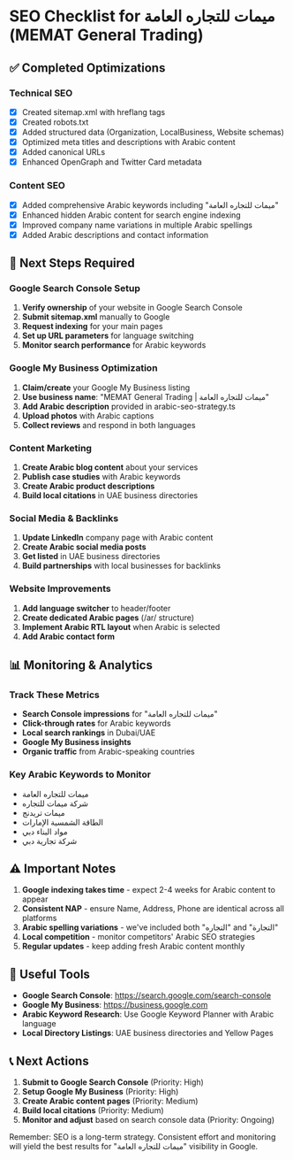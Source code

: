 # SEO Checklist for ميمات للتجاره العامة (MEMAT General Trading)

## ✅ Completed Optimizations

### Technical SEO
- [x] Created sitemap.xml with hreflang tags
- [x] Created robots.txt 
- [x] Added structured data (Organization, LocalBusiness, Website schemas)
- [x] Optimized meta titles and descriptions with Arabic content
- [x] Added canonical URLs
- [x] Enhanced OpenGraph and Twitter Card metadata

### Content SEO
- [x] Added comprehensive Arabic keywords including "ميمات للتجاره العامة"
- [x] Enhanced hidden Arabic content for search engine indexing
- [x] Improved company name variations in multiple Arabic spellings
- [x] Added Arabic descriptions and contact information

## 🔄 Next Steps Required

### Google Search Console Setup
1. **Verify ownership** of your website in Google Search Console
2. **Submit sitemap.xml** manually to Google
3. **Request indexing** for your main pages
4. **Set up URL parameters** for language switching
5. **Monitor search performance** for Arabic keywords

### Google My Business Optimization
1. **Claim/create** your Google My Business listing
2. **Use business name**: "MEMAT General Trading | ميمات للتجاره العامة"
3. **Add Arabic description** provided in arabic-seo-strategy.ts
4. **Upload photos** with Arabic captions
5. **Collect reviews** and respond in both languages

### Content Marketing
1. **Create Arabic blog content** about your services
2. **Publish case studies** with Arabic keywords
3. **Create Arabic product descriptions**
4. **Build local citations** in UAE business directories

### Social Media & Backlinks
1. **Update LinkedIn** company page with Arabic content
2. **Create Arabic social media posts**
3. **Get listed** in UAE business directories
4. **Build partnerships** with local businesses for backlinks

### Website Improvements
1. **Add language switcher** to header/footer
2. **Create dedicated Arabic pages** (/ar/ structure)
3. **Implement Arabic RTL layout** when Arabic is selected
4. **Add Arabic contact form**

## 📊 Monitoring & Analytics

### Track These Metrics
- **Search Console impressions** for "ميمات للتجاره العامة"
- **Click-through rates** for Arabic keywords
- **Local search rankings** in Dubai/UAE
- **Google My Business insights**
- **Organic traffic** from Arabic-speaking countries

### Key Arabic Keywords to Monitor
- ميمات للتجاره العامة
- شركة ميمات للتجاره
- ميمات تريدنج
- الطاقة الشمسية الإمارات
- مواد البناء دبي
- شركة تجارية دبي

## ⚠️ Important Notes

1. **Google indexing takes time** - expect 2-4 weeks for Arabic content to appear
2. **Consistent NAP** - ensure Name, Address, Phone are identical across all platforms
3. **Arabic spelling variations** - we've included both "التجاره" and "التجارة"
4. **Local competition** - monitor competitors' Arabic SEO strategies
5. **Regular updates** - keep adding fresh Arabic content monthly

## 🔗 Useful Tools

- **Google Search Console**: https://search.google.com/search-console
- **Google My Business**: https://business.google.com
- **Arabic Keyword Research**: Use Google Keyword Planner with Arabic language
- **Local Directory Listings**: UAE business directories and Yellow Pages

## 📞 Next Actions

1. **Submit to Google Search Console** (Priority: High)
2. **Setup Google My Business** (Priority: High)  
3. **Create Arabic content pages** (Priority: Medium)
4. **Build local citations** (Priority: Medium)
5. **Monitor and adjust** based on search console data (Priority: Ongoing)

Remember: SEO is a long-term strategy. Consistent effort and monitoring will yield the best results for "ميمات للتجاره العامة" visibility in Google.
